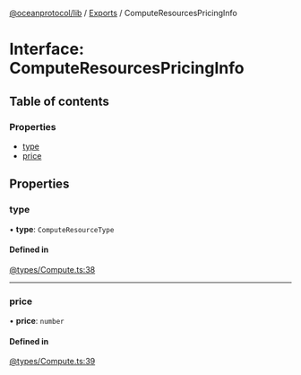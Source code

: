 [@oceanprotocol/lib](../README.md) / [Exports](../modules.md) / ComputeResourcesPricingInfo

# Interface: ComputeResourcesPricingInfo

## Table of contents

### Properties

- [type](ComputeResourcesPricingInfo.md#type)
- [price](ComputeResourcesPricingInfo.md#price)

## Properties

### type

• **type**: `ComputeResourceType`

#### Defined in

[@types/Compute.ts:38](https://github.com/oceanprotocol/ocean.js/blob/c99bc5c6/src/@types/Compute.ts#L38)

___

### price

• **price**: `number`

#### Defined in

[@types/Compute.ts:39](https://github.com/oceanprotocol/ocean.js/blob/c99bc5c6/src/@types/Compute.ts#L39)
